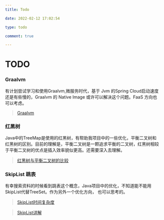 ```yaml
---
title: Todo

date: 2022-02-12 17:02:54

type: todo

comment: true

---
```

# TODO

### Graalvm

有计划尝试学习和使用Graalvm,微服务时代，基于 Jvm 的Spring Cloud启动速度还是有些慢的，Graalvm 的 Native Image 或许可以解决这个问题。FaaS 方向也可以考虑。

> [Graalvm](https://www.graalvm.org/)

### 红黑树

Java中的TreeMap是使用的红黑树，有帮助我项目中的一些优化，平衡二叉树和红黑树的区别。目前的理解是，平衡二叉树是一颗追求平衡的二叉树，红黑树相较于平衡二叉树的优点是插入效率貌似更高。还需要深入去理解。

> [红黑树与平衡二叉树的比较](https://www.cnblogs.com/cuiqq/p/13280191.html)

### SkipList 跳表

有幸搜索资料的时候看到跳表这个概念，Java项目中的优化，不知道能不能用SkipList代替TreeSet。作为另外一个优化方向， 也可以思考的。

> [SkipList时间复杂度](https://blog.csdn.net/yaling521/article/details/78130271)

> [SkipList详解](https://blog.csdn.net/helloworld_ptt/article/details/105801262)